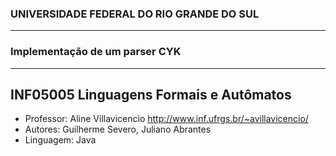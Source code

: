 ### UNIVERSIDADE FEDERAL DO RIO GRANDE DO SUL
---------------

### Implementação de um parser CYK
---------------

INF05005 Linguagens Formais e Autômatos
---------------
- Professor: Aline Villavicencio http://www.inf.ufrgs.br/~avillavicencio/
- Autores: Guilherme Severo, Juliano Abrantes
- Linguagem: Java



